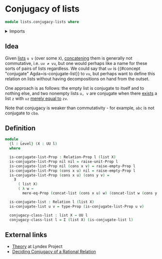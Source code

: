 # Conjugacy of lists

```agda
module lists.conjugacy-lists where
```

<details><summary>Imports</summary>

```agda
open import foundation.binary-relations
open import foundation.dependent-pair-types
open import foundation.existential-quantification
open import foundation.mere-equality
open import foundation.unit-type
open import foundation.universe-levels

open import foundation.empty-types

open import foundation-core.propositions

open import lists.concatenation-lists
open import lists.lists
```

</details>

## Idea

Given [lists](lists.lists.md) `u v` (over some `X`),
[concatening](lists.concatenation-lists.md) them is generally not commutative,
i.e. `uv ≠ vu`, but one would perhaps like a name for these sorts of pairs of
lists regardless. We could say that `uv` is
{{#concept "conjugate" Agda=is-conjugate-list}} to `vu`, but perhaps want to
define this relation on lists without having decompositions on hand from the
outset.

One approach is as follows: the empty list is conjugate to itself and to nothing
else, and two nonempty lists `u, v` are conjugate when there
[exists](foundation.existential-quantification.md) a list `z` with `uz`
[merely equal to](foundation.mere-equality.md) `zv`.

Note that conjugacy is weaker than commutativity - for example, `abc` is not
conjugate to `cba`.

## Definition

```agda
module _
  {l : Level} (X : UU l)
  where

  is-conjugate-list-Prop : Relation-Prop l (list X)
  is-conjugate-list-Prop nil nil = raise-unit-Prop l
  is-conjugate-list-Prop nil (cons x v) = raise-empty-Prop l
  is-conjugate-list-Prop (cons x u) nil = raise-empty-Prop l
  is-conjugate-list-Prop (cons x u) (cons y v) =
    ∃
      ( list X)
      ( λ w →
        mere-eq-Prop (concat-list (cons x u) w) (concat-list w (cons y v)))

  is-conjugate-list : Relation l (list X)
  is-conjugate-list u v = type-Prop (is-conjugate-list-Prop u v)

  conjugacy-class-list : list X → UU l
  conjugacy-class-list l = Σ (list X) (is-conjugate-list l)
```

## External links

- [Theory](https://www.lyndex.org/theory.php) at Lyndex Project
- [Deciding Conjugacy of a Rational Relation](https://devmanuel.github.io/papers/dlt24.pdf)
